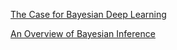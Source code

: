 [The Case for Bayesian Deep Learning](https://cims.nyu.edu/~andrewgw/caseforbdl/)

[An Overview of Bayesian Inference](https://jaydaigle.net/blog/overview-of-bayesian-inference/)
